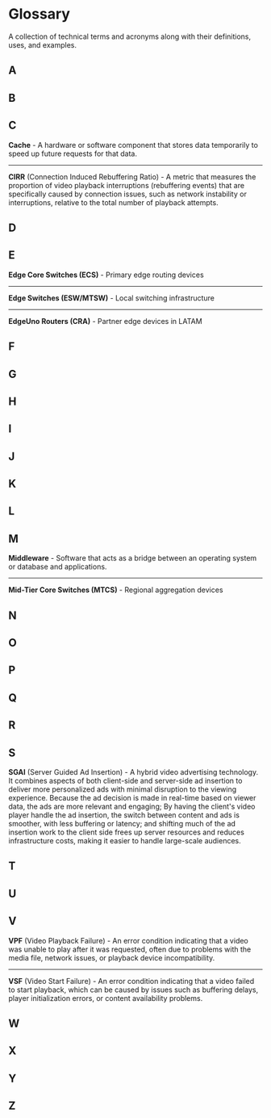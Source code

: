 # Glossary
A collection of technical terms and acronyms along with their definitions, uses, and examples.

## A

## B

## C

**Cache** - A hardware or software component that stores data temporarily to speed up future requests for that data.

---
  
**CIRR** (Connection Induced Rebuffering Ratio) - A metric that measures the proportion of video playback interruptions (rebuffering events) that are specifically caused by connection issues, such as network instability or interruptions, relative to the total number of playback attempts.

## D

## E

**Edge Core Switches (ECS)** - Primary edge routing devices

---

**Edge Switches (ESW/MTSW)** - Local switching infrastructure

---

**EdgeUno Routers (CRA)** - Partner edge devices in LATAM

## F

## G

## H

## I

## J

## K

## L

## M

**Middleware** - Software that acts as a bridge between an operating system or database and applications.

---

**Mid-Tier Core Switches (MTCS)** - Regional aggregation devices

## N

## O

## P

## Q

## R

## S

**SGAI** (Server Guided Ad Insertion) - A hybrid video advertising technology. It combines aspects of both client-side and server-side ad insertion to deliver more personalized ads with minimal disruption to the viewing experience.  Because the ad decision is made in real-time based on viewer data, the ads are more relevant and engaging; By having the client's video player handle the ad insertion, the switch between content and ads is smoother, with less buffering or latency; and shifting much of the ad insertion work to the client side frees up server resources and reduces infrastructure costs, making it easier to handle large-scale audiences.

## T

## U

## V

**VPF** (Video Playback Failure) - An error condition indicating that a video was unable to play after it was requested, often due to problems with the media file, network issues, or playback device incompatibility.

---

**VSF** (Video Start Failure) - An error condition indicating that a video failed to start playback, which can be caused by issues such as buffering delays, player initialization errors, or content availability problems. 

## W

## X

## Y

## Z
